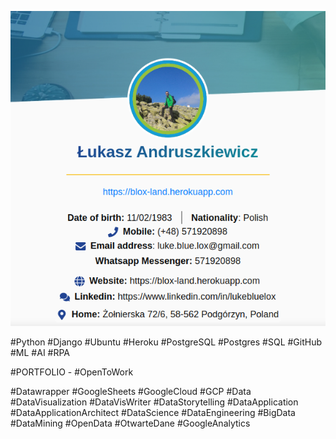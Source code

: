 ![This is an image](https://raw.githubusercontent.com/LukeBlueLOx/Django-BLOX-Land-Post_List.html/main/BLOX-VC.png)

#Python #Django #Ubuntu #Heroku #PostgreSQL #Postgres #SQL #GitHub #ML #AI #RPA

#PORTFOLIO - #OpenToWork

#Datawrapper #GoogleSheets #GoogleCloud #GCP #Data #DataVisualization #DataVisWriter #DataStorytelling #DataApplication #DataApplicationArchitect #DataScience #DataEngineering #BigData #DataMining #OpenData #OtwarteDane #GoogleAnalytics
